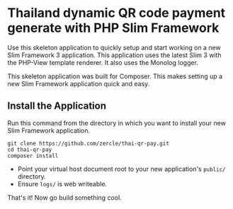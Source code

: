 # Thailand dynamic QR code payment generate with PHP Slim Framework

Use this skeleton application to quickly setup and start working on a new Slim Framework 3 application. This application uses the latest Slim 3 with the PHP-View template renderer. It also uses the Monolog logger.

This skeleton application was built for Composer. This makes setting up a new Slim Framework application quick and easy.

## Install the Application

Run this command from the directory in which you want to install your new Slim Framework application.

    git clone https://github.com/zercle/thai-qr-pay.git
    cd thai-qr-pay
    composer install

* Point your virtual host document root to your new application's `public/` directory.
* Ensure `logs/` is web writeable.

That's it! Now go build something cool.
